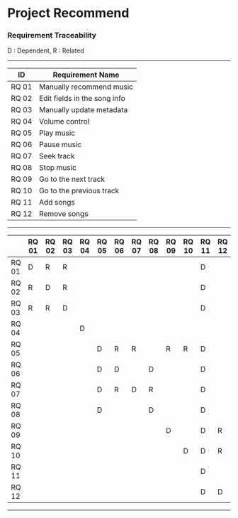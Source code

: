 # Project Recommend

### Requirement Traceability

D : Dependent, R : Related

---

| **ID** | **Requirement Name** |
| --- | --- |
| RQ 01 | Manually recommend music |
| RQ 02 | Edit fields in the song info |
| RQ 03 | Manually update metadata |
| RQ 04 | Volume control |
| RQ 05 | Play music |
| RQ 06 | Pause music |
| RQ 07 | Seek track |
| RQ 08 | Stop music |
| RQ 09 | Go to the next track |
| RQ 10 | Go to the previous track |
| RQ 11 | Add songs |
| RQ 12 | Remove songs |


---

| | RQ 01 | RQ 02 | RQ 03 | RQ 04 | RQ 05 | RQ 06 | RQ 07 | RQ 08 | RQ 09 | RQ 10 | RQ 11 | RQ 12 |
| --- | --- | --- | --- | --- | --- | --- | --- | --- | --- | --- | --- | --- |
| RQ 01 | D | R | R |  |  |  |  |  |  |  | D |  |
| RQ 02 | R | D | R |  |  |  |  |  |  |  | D |  |
| RQ 03 | R | R | D |  |  |  |  |  |  |  | D |  |
| RQ 04 |  |  |  | D |  |  |  |  |  |  |  |  |
| RQ 05 |  |  |  |  | D | R | R |  | R | R | D |  |
| RQ 06 |  |  |  |  | D | D |  | D |  |  | D |  |
| RQ 07 |  |  |  |  | D | R | D | R |  |  | D |  |
| RQ 08 |  |  |  |  | D |  |  | D |  |  | D |  |
| RQ 09 |  |  |  |  |  |  |  |  | D |  | D | R |
| RQ 10 |  |  |  |  |  |  |  |  |  | D | D | R |
| RQ 11 |  |  |  |  |  |  |  |  |  |  | D |  |
| RQ 12 |  |  |  |  |  |  |  |  |  |  | D | D |

---
